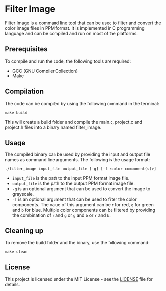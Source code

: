 # Filter Image

Filter Image is a command line tool that can be used to filter and convert the color image files in PPM format. It is implemented in C programming language and can be compiled and run on most of the platforms.

## Prerequisites

To compile and run the code, the following tools are required:

* GCC (GNU Compiler Collection)
* Make

## Compilation
The code can be compiled by using the following command in the terminal:
```
make build
```
This will create a build folder and compile the main.c, project.c and project.h files into a binary named filter_image.

## Usage
The compiled binary can be used by providing the input and output file names as command line arguments. The following is the usage format:
```
./filter_image input_file output_file [-g] [-f <color component(s)>]
```

* ```input_file``` is the path to the input PPM format image file.
* ```output_file``` is the path to the output PPM format image file.
* ```-g``` is an optional argument that can be used to convert the image to grayscale.
* ```-f``` is an optional argument that can be used to filter the color components. The value of this argument can be ```r``` for red, ```g``` for green and ```b``` for blue. Multiple color components can be filtered by providing the combination of ```r``` and ```g``` or ```g``` and ```b``` or ```r``` and ```b```.

## Cleaning up

To remove the build folder and the binary, use the following command:
```
make clean
```

## License
This project is licensed under the MIT License - see the [LICENSE](LICENSE) file for details.
